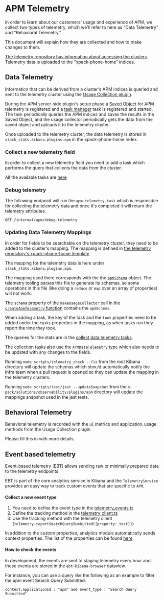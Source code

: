 # APM Telemetry

In order to learn about our customers' usage and experience of APM, we collect
two types of telemetry, which we'll refer to here as "Data Telemetry" and
"Behavioral Telemetry."

This document will explain how they are collected and how to make changes to
them.

[The telemetry repository has information about accessing the clusters](https://github.com/elastic/telemetry#i-just-want-to-see-the-data).
Telemetry data is uploaded to the "xpack-phone-home" indices.

## Data Telemetry

Information that can be derived from a cluster's APM indices is queried and sent
to the telemetry cluster using the
[Usage Collection plugin](../../../../../src/plugins/usage_collection/README.mdx).

During the APM server-side plugin's setup phase a
[Saved Object](https://www.elastic.co/guide/en/kibana/master/managing-saved-objects.html)
for APM telemetry is registered and a
[task manager](../../../task_manager/README.md) task is registered and started.
The task periodically queries the APM indices and saves the results in the Saved
Object, and the usage collector periodically gets the data from the saved object
and uploads it to the telemetry cluster.

Once uploaded to the telemetry cluster, the data telemetry is stored in
`stack_stats.kibana.plugins.apm` in the xpack-phone-home index.

### Collect a new telemetry field

In order to collect a new telemetry field you need to add a task which performs the query that collects the data from the cluster.

All the available tasks are [here](https://github.com/elastic/kibana/blob/ba84602455671f0f6175bbc0fd2e8f302c60bbe6/x-pack/solutions/observability/plugins/apm/server/lib/apm_telemetry/collect_data_telemetry/tasks.ts)

### Debug telemetry

The following endpoint will run the `apm-telemetry-task` which is responsible for collecting the telemetry data and once it's completed it will return the telemetry attributes.

```
GET /internal/apm/debug-telemetry
```

### Updating Data Telemetry Mappings

In order for fields to be searchable on the telemetry cluster, they need to be
added to the cluster's mapping. The mapping is defined in
[the telemetry repository's xpack-phone-home template](https://github.com/elastic/telemetry/blob/master/config/templates/xpack-phone-home.json).

The mapping for the telemetry data is here under `stack_stats.kibana.plugins.apm`.

The mapping used there corresponds with the the [`apmSchema`](../server/lib/apm_telemetry/schema.ts) object. The telemetry tooling parses this file to generate its schemas, so some operations in this file (like doing a `reduce` or `map` over an array of properties) will not work.

The `schema` property of the `makeUsageCollector` call in the [`createApmTelemetry` function](../server/lib/apm_telemetry/index.ts) contains the `apmSchema`.

When adding a task, the key of the task and the `took` properties need to be added under the `tasks` properties in the mapping, as when tasks run they report the time they took.

The queries for the stats are in the [collect data telemetry tasks](../server/lib/apm_telemetry/collect_data_telemetry/tasks.ts).

The collection tasks also use the [`APMDataTelemetry` type](../server/lib/apm_telemetry/types.ts) which also needs to be updated with any changes to the fields.

Running `node scripts/telemetry_check --fix` from the root Kibana directory will update the schemas which should automatically notify the Infra team when a pull request is opened so they can update the mapping in the telemetry clusters.

Running `node scripts/test/jest --updateSnapshot` from the `x-pack/solutions/observability/plugins/apm` directory will update the
mappings snapshot used in the jest tests.

## Behavioral Telemetry

Behavioral telemetry is recorded with the ui_metrics and application_usage methods from the Usage Collection plugin.

Please fill this in with more details.

## Event based telemetry

Event-based telemetry (EBT) allows sending raw or minimally prepared data to the telemetry endpoints.

EBT is part of the core analytics service in Kibana and the `TelemetryService` provides an easy way to track custom events that are specific to `APM`.

#### Collect a new event type

1. You need to define the event type in the [telemetry_events.ts](https://github.com/elastic/kibana/blob/4283802c195231f710be0d9870615fbc31382a31/x-pack/solutions/observability/plugins/apm/public/services/telemetry/telemetry_events.ts#L36)
2. Define the tracking method in the [telemetry_client.ts](https://github.com/elastic/kibana/blob/4283802c195231f710be0d9870615fbc31382a31/x-pack/solutions/observability/plugins/apm/public/services/telemetry/telemetry_client.ts#L18)
3. Use the tracking method with the telemetry client (`telemetry.reportSearchQuerySumbitted({property: test})`)

In addition to the custom properties, analytics module automatically sends context properties. The list of the properties can be found [here](https://docs.elastic.dev/telemetry/collection/event-based-telemetry-context#browser-context)

#### How to check the events

In development, the events are sent to staging telemetry every hour and these events are stored in the `ebt-kibana-browser` dataview.

For instance, you can use a query like the following as an example to filter the apm event Search Query Submitted.

```
context.applicationId : "apm" and event_type : "Search Query Submitted"
```
